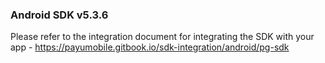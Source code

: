 
### Android SDK v5.3.6

Please refer to the integration document for integrating the SDK with your app - https://payumobile.gitbook.io/sdk-integration/android/pg-sdk
